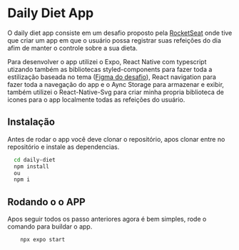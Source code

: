 
# Daily Diet App

O daily diet app consiste em um desafio proposto pela [RocketSeat](https://www.rocketseat.com.br/) onde tive que criar um app em que o usuário possa registrar suas refeições do dia afim de manter o controle sobre a sua dieta.

Para desenvolver o app utilizei o Expo, React Native com typescript utizando também as bibliotecas styled-components para fazer toda a estilização baseada no tema ([Figma do desafio](https://www.figma.com/design/D3IYpFsB5avKvm3jmqyggs/Daily-Diet-%E2%80%A2-Desafio-React-Native-(Community)?node-id=2773%3A9356&t=RVXpVQw1SytMPDY8-1)), React navigation para fazer toda a navegação do app e o Aync Storage para armazenar e exibir, também utilizei o React-Native-Svg para criar minha propria biblioteca de icones para o app localmente todas as refeições do usuário.




## Instalação

Antes de rodar o app você deve clonar o repositório, apos clonar entre no repositório e instale as dependencias.
```bash
  cd daily-diet
  npm install
  ou 
  npm i
```
    
## Rodando o o APP

Apos seguir todos os passo anteriores agora é bem simples, rode o comando para buildar o app.

```bash
    npx expo start
```
